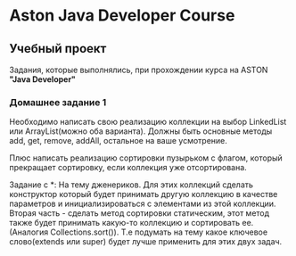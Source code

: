 # Aston Java Developer Course
## Учебный проект

Задания, которые выполнялись, при прохождении курса на ASTON **"Java Developer"**

### Домашнее задание 1
Необходимо написать свою реализацию коллекции на выбор LinkedList или ArrayList(можно оба варианта). Должны быть основные методы add, get, remove, addAll, остальное на ваше усмотрение.

Плюс написать реализацию сортировки пузырьком с флагом, который прекращает сортировку, если коллекция уже отсортирована.

Задание с *: На тему дженериков. Для этих коллекций сделать конструктор который будет принимать другую коллекцию в качестве параметров и инициализироваться с элементами из этой коллекции. Вторая часть - сделать метод сортировки статическим, этот метод также будет принимать какую-то коллекцию и сортировать ее. (Аналогия Collections.sort()). Т.е подумать на тему какое ключевое слово(extends или super) будет лучше применить для этих двух задач.
